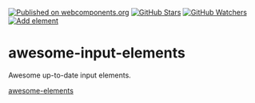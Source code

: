 [![Published on webcomponents.org][webcomponents-image]][webcomponents-url]
[![GitHub Stars][github-stars-image]][github-stars-url]
[![GitHub Watchers][github-watchers-image]][github-watchers-url]
[![Add element][github-image]][github-url]

# awesome-input-elements

Awesome up-to-date input elements.

[awesome-elements](https://www.webcomponents.org/collection/StartPolymer/awesome-elements)

[github-image]: https://img.shields.io/badge/github-add%20element-lightgrey.svg
[github-url]: https://github.com/StartPolymer/awesome-input-elements/issues/new?title=Add%20element%20&labels=User%20reports

[github-stars-image]: https://img.shields.io/github/stars/StartPolymer/awesome-input-elements.svg?label=github%20stars
[github-stars-url]: https://github.com/StartPolymer/awesome-input-elements

[github-watchers-image]: https://img.shields.io/github/watchers/StartPolymer/awesome-input-elements.svg?label=github%20watchers
[github-watchers-url]: https://github.com/StartPolymer/awesome-input-elements

[webcomponents-image]: https://img.shields.io/badge/webcomponents.org-published-blue.svg
[webcomponents-url]: https://www.webcomponents.org/collection/StartPolymer/awesome-input-elements
